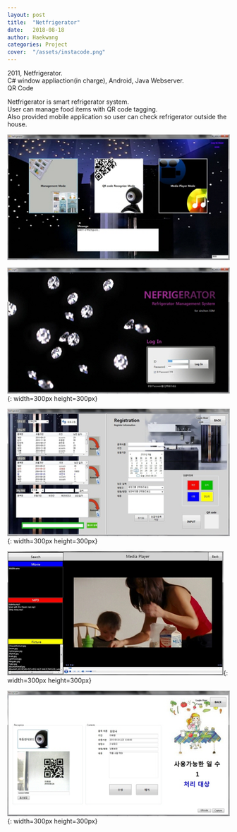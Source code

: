 ```yaml
---
layout: post
title:  "Netfrigerator"
date:   2018-08-18
author: Haekwang
categories: Project
cover:  "/assets/instacode.png"
---
```


2011, Netfrigerator.  
C# window appliaction(in charge), Android, Java Webserver.    
QR Code
   
Netfrigerator is smart refrigerator system.  
User can manage food items with QR code tagging.  
Also provided mobile application so user can check refrigerator outside the house.  
    
<img src="/assets/res/20180818/20180818_1.png" alt="image1" width="700px"/>  
   
![image2](/assets/res/20180818/20180818_2.png){: width=300px height=300px}       
  
![image3](/assets/res/20180818/20180818_3.png){: width=300px height=300px}        
  
![image4](/assets/res/20180818/20180818_4.png){: width=300px height=300px}                 
    
![image5](/assets/res/20180818/20180818_5.png){: width=300px height=300px}                   

   

